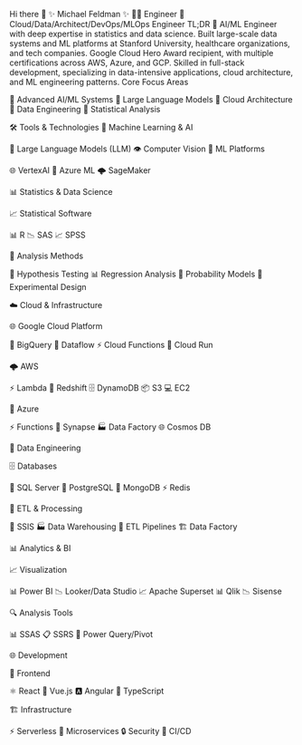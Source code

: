 Hi there 👋
✨ Michael Feldman ✨
👨‍💻 Engineer
🌟 Cloud/Data/Architect/DevOps/MLOps Engineer
TL;DR
🤖 AI/ML Engineer with deep expertise in statistics and data science. Built large-scale data systems and ML platforms at Stanford University, healthcare organizations, and tech companies. Google Cloud Hero Award recipient, with multiple certifications across AWS, Azure, and GCP. Skilled in full-stack development, specializing in data-intensive applications, cloud architecture, and ML engineering patterns.
Core Focus Areas

🔭 Advanced AI/ML Systems
🌱 Large Language Models
👯 Cloud Architecture
🤔 Data Engineering
💬 Statistical Analysis

🛠️ Tools & Technologies
🤖 Machine Learning & AI

🧠 Large Language Models (LLM)
👁️ Computer Vision
🚀 ML Platforms

🌐 VertexAI
🔷 Azure ML
🌩️ SageMaker



📊 Statistics & Data Science

📈 Statistical Software

📊 R
📉 SAS
📈 SPSS


🎯 Analysis Methods

🧪 Hypothesis Testing
📊 Regression Analysis
🎲 Probability Models
🔬 Experimental Design



☁️ Cloud & Infrastructure

🌐 Google Cloud Platform

💾 BigQuery
🔄 Dataflow
⚡ Cloud Functions
🚀 Cloud Run


🌩️ AWS

⚡ Lambda
💽 Redshift
🗄️ DynamoDB
📦 S3
💻 EC2


🔷 Azure

⚡ Functions
🔄 Synapse
🏭 Data Factory
🌐 Cosmos DB



💾 Data Engineering

🗄️ Databases

💽 SQL Server
🐘 PostgreSQL
🍃 MongoDB
⚡ Redis


🔄 ETL & Processing

🔁 SSIS
🏭 Data Warehousing
🔄 ETL Pipelines
🏗️ Data Factory



📊 Analytics & BI

📈 Visualization

📊 Power BI
📉 Looker/Data Studio
📈 Apache Superset
📊 Qlik
📉 Sisense


🔍 Analysis Tools

📊 SSAS
📋 SSRS
🔄 Power Query/Pivot



🌐 Development

🎨 Frontend

⚛️ React
💚 Vue.js
🅰️ Angular
📝 TypeScript


🏗️ Infrastructure

⚡ Serverless
🔄 Microservices
🔒 Security
🔄 CI/CD
